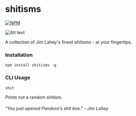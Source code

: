 shitisms
===============
[![NPM](https://nodei.co/npm/shitisms.png?downloads=true&downloadRank=true&stars=true)](https://nodei.co/npm/shitisms/)

![Alt text](http://vignette4.wikia.nocookie.net/trailerpark/images/f/f5/Lahey.jpg/revision/latest/scale-to-width/180?cb=20091104161132)

A collection of Jim Lahey's finest shitisms - at your fingertips.

### Installation

	npm install shitisms -g

### CLI Usage

	shit

Prints out a random shitism.

###### "You just opened Pandora's shit box." - Jim Lahey

